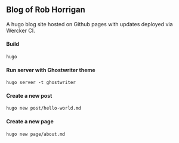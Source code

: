 
## Blog of Rob Horrigan
A hugo blog site hosted on Github pages with updates deployed via Wercker CI.


#### Build
```
hugo
```

#### Run server with Ghostwriter theme
```
hugo server -t ghostwriter
```

#### Create a new post
```
hugo new post/hello-world.md
```

#### Create a new page
```
hugo new page/about.md
```

